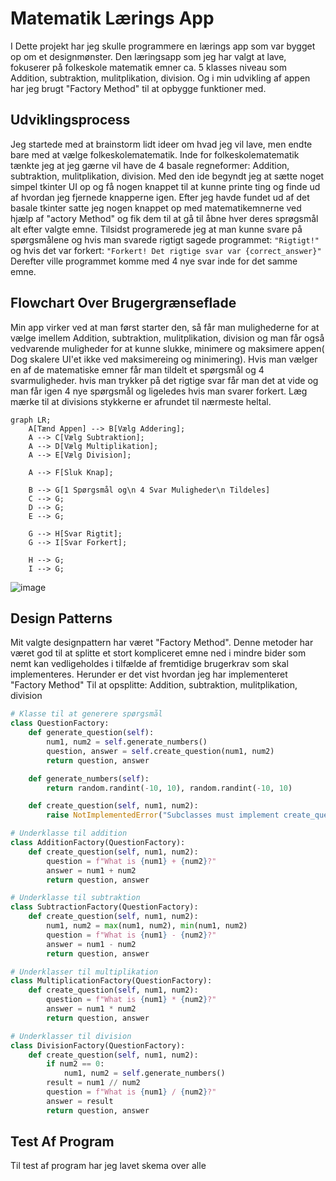 # Matematik Lærings App
I Dette projekt har jeg skulle programmere en lærings app som var bygget op om et designmønster.
Den læringsapp som jeg har valgt at lave, fokuserer på folkeskole matematik emner ca. 5 klasses niveau som Addition, subtraktion, mulitplikation, division. Og i min udvikling af appen har jeg brugt "Factory Method" til at opbygge funktioner med.

## Udviklingsprocess
Jeg startede med at brainstorm lidt ideer om hvad jeg vil lave, men endte bare med at vælge folkeskolematematik. Inde for folkeskolematematik tænkte jeg at jeg gærne vil have de 4 basale regneformer: Addition, subtraktion, mulitplikation, division.
Med den ide begyndt jeg at sætte noget simpel tkinter UI op og få nogen knappet til at kunne printe ting og finde ud af hvordan jeg fjernede knapperne igen.
Efter jeg havde fundet ud af det basale tkinter satte jeg nogen knappet op med matematikemnerne ved hjælp af "actory Method" og fik dem til at gå til åbne hver deres sprøgsmål alt efter valgte emne.
Tilsidst programerede jeg at man kunne svare på spørgsmålene og hvis man svarede rigtigt sagede programmet: ```"Rigtigt!"``` og hvis det var forkert: ```"Forkert! Det rigtige svar var {correct_answer}"```
Derefter ville programmet komme med 4 nye svar inde for det samme emne.

## Flowchart Over Brugergrænseflade
Min app virker ved at man først starter den, så får man mulighederne for at  vælge imellem Addition, subtraktion, mulitplikation, division og  man får også vedvarende muligheder for at kunne slukke, minimere og maksimere appen( Dog skalere UI'et ikke ved maksimereing og minimering).
Hvis man vælger en af de matematiske emner får man tildelt et spørgsmål og 4 svarmuligheder. hvis man trykker på det rigtige svar får man det at vide og man får igen 4 nye spørgsmål og ligeledes hvis man svarer forkert.
Læg mærke til at divisions stykkerne er afrundet til nærmeste heltal.
```mermaid
graph LR;
    A[Tænd Appen] --> B[Vælg Addering];
    A --> C[Vælg Subtraktion];
    A --> D[Vælg Multiplikation];
    A --> E[Vælg Division];

    A --> F[Sluk Knap];

    B --> G[1 Spørgsmål og\n 4 Svar Muligheder\n Tildeles]
    C --> G;
    D --> G;
    E --> G;

    G --> H[Svar Rigtit];
    G --> I[Svar Forkert];

    H --> G;
    I --> G;

```
![image](https://github.com/julian33/Programmering-Opgaver/assets/12980973/195fa763-c5d0-41bf-81c3-b80fe0e4dfbf)

## Design Patterns
Mit valgte designpattern har været "Factory Method". Denne metoder har været god til at splitte et stort kompliceret emne ned i mindre bider som nemt kan vedligeholdes i tilfælde af fremtidige brugerkrav som skal implementeres.
Herunder er det vist hvordan jeg har implementeret "Factory Method" Til at opsplitte: Addition, subtraktion, mulitplikation, division

```python
# Klasse til at generere spørgsmål
class QuestionFactory:
    def generate_question(self):
        num1, num2 = self.generate_numbers()
        question, answer = self.create_question(num1, num2)
        return question, answer

    def generate_numbers(self):
        return random.randint(-10, 10), random.randint(-10, 10)

    def create_question(self, num1, num2):
        raise NotImplementedError("Subclasses must implement create_question method")

# Underklasse til addition
class AdditionFactory(QuestionFactory):
    def create_question(self, num1, num2):
        question = f"What is {num1} + {num2}?"
        answer = num1 + num2
        return question, answer

# Underklasse til subtraktion  
class SubtractionFactory(QuestionFactory):
    def create_question(self, num1, num2):
        num1, num2 = max(num1, num2), min(num1, num2)
        question = f"What is {num1} - {num2}?"
        answer = num1 - num2
        return question, answer

# Underklasser til multiplikation
class MultiplicationFactory(QuestionFactory):
    def create_question(self, num1, num2):
        question = f"What is {num1} * {num2}?"
        answer = num1 * num2
        return question, answer

# Underklasser til division
class DivisionFactory(QuestionFactory):
    def create_question(self, num1, num2):
        if num2 == 0:
            num1, num2 = self.generate_numbers()
        result = num1 // num2
        question = f"What is {num1} / {num2}?"
        answer = result
        return question, answer
```

## Test Af Program
Til test af program har jeg lavet skema over alle
